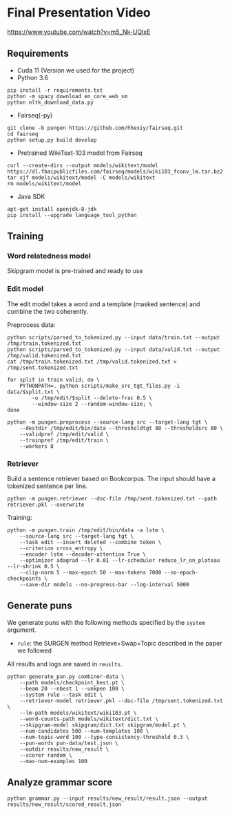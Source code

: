 # Final Presentation Video
https://www.youtube.com/watch?v=m5_Nk-UQlxE

## Requirements
- Cuda 11 (Version we used for the project)
- Python 3.6
```
pip install -r requirements.txt
python -m spacy download en_core_web_sm
python nltk_download_data.py
```
- Fairseq(-py)
```
git clone -b pungen https://github.com/hhexiy/fairseq.git
cd fairseq
python setup.py build develop
```
- Pretrained WikiText-103 model from Fairseq
```
curl --create-dirs --output models/wikitext/model https://dl.fbaipublicfiles.com/fairseq/models/wiki103_fconv_lm.tar.bz2
tar xjf models/wikitext/model -C models/wikitext
rm models/wikitext/model
```
- Java SDK
```
apt-get install openjdk-8-jdk
pip install --upgrade language_tool_python
```
## Training

### Word relatedness model
Skipgram model is pre-trained and ready to use

### Edit model
The edit model takes a word and a template (masked sentence) and combine the two coherently.

Preprocess data:
```
python scripts/parsed_to_tokenized.py --input data/train.txt --output /tmp/train.tokenized.txt
python scripts/parsed_to_tokenized.py --input data/valid.txt --output /tmp/valid.tokenized.txt
cat /tmp/train.tokenized.txt /tmp/valid.tokenized.txt > /tmp/sent.tokenized.txt

for split in train valid; do \
	PYTHONPATH=. python scripts/make_src_tgt_files.py -i data/$split.txt \
        -o /tmp/edit/$split --delete-frac 0.5 \
		--window-size 2 --random-window-size; \
done

python -m pungen.preprocess --source-lang src --target-lang tgt \
	--destdir /tmp/edit/bin/data --thresholdtgt 80 --thresholdsrc 80 \
	--validpref /tmp/edit/valid \
	--trainpref /tmp/edit/train \
	--workers 8
```

### Retriever
Build a sentence retriever based on Bookcorpus.
The input should have a tokenized sentence per line.
```
python -m pungen.retriever --doc-file /tmp/sent.tokenized.txt --path retriever.pkl --overwrite
```

Training:
```
python -m pungen.train /tmp/edit/bin/data -a lstm \
    --source-lang src --target-lang tgt \
    --task edit --insert deleted --combine token \
    --criterion cross_entropy \
    --encoder lstm --decoder-attention True \
    --optimizer adagrad --lr 0.01 --lr-scheduler reduce_lr_on_plateau --lr-shrink 0.5 \
    --clip-norm 5 --max-epoch 50 --max-tokens 7000 --no-epoch-checkpoints \
    --save-dir models --no-progress-bar --log-interval 5000
```


## Generate puns
We generate puns with the following methods specified by the `system` argument.
- `rule`: the SURGEN method Retrieve+Swap+Topic described in the paper we followed 

All results and logs are saved in `reuslts`.
```
python generate_pun.py combiner-data \
	--path models/checkpoint_best.pt \
	--beam 20 --nbest 1 --unkpen 100 \
	--system rule --task edit \
	--retriever-model retriever.pkl --doc-file /tmp/sent.tokenized.txt \
	--lm-path models/wikitext/wiki103.pt \
	--word-counts-path models/wikitext/dict.txt \
	--skipgram-model skipgram/dict.txt skipgram/model.pt \
	--num-candidates 500 --num-templates 100 \
	--num-topic-word 100 --type-consistency-threshold 0.3 \
	--pun-words pun-data/test.json \
	--outdir results/new_result \
	--scorer random \
	--max-num-examples 100
```

## Analyze grammar score
```
python grammar.py --input results/new_result/result.json --output results/new_result/scored_result.json
```
